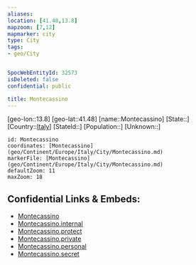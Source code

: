 ```yaml
---
aliases: 
location: [41.48,13.8]
mapzoom: [7,12] 
mapmarker: city 
type: City
tags:
- geo/City


SpocWebEntityId: 32573
isDeleted: false
confidential: public

title: Montecassino
---
```

[geo-lon::13.8]
[geo-lat::41.48]
[name::Montecassino]
[State::]
[Country::[Italy](geo/Continent/Europe/Italy.md)]
[StateId::]
[Population::]
[Unknown::]


```leaflet
id: Montecassino
coordinates: [Montecassino](geo/Continent/Europe/Italy/City/Montecassino.md)
markerFile: [Montecassino](geo/Continent/Europe/Italy/City/Montecassino.md)
defaultZoom: 11 
maxZoom: 18
```


## Confidential Links & Embeds: 
- [Montecassino](../../../../../../_public/geo/Continent/Europe/Italy/City/Montecassino.md) 
- [Montecassino.internal](../../../../../../_internal/geo/Continent/Europe/Italy/City/Montecassino.internal.md) 
- [Montecassino.protect](../../../../../../_protect/geo/Continent/Europe/Italy/City/Montecassino.protect.md) 
- [Montecassino.private](../../../../../../_private/geo/Continent/Europe/Italy/City/Montecassino.private.md) 
- [Montecassino.personal](../../../../../../_personal/geo/Continent/Europe/Italy/City/Montecassino.personal.md) 
- [Montecassino.secret](../../../../../../_secret/geo/Continent/Europe/Italy/City/Montecassino.secret.md) 
